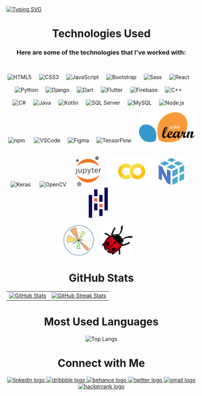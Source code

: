<a href="https://git.io/typing-svg"><img src="https://readme-typing-svg.demolab.com?font=Playwrite+Danmark+Loopet&size=30&duration=1500&color=833DF7&center=true&vCenter=true&multiline=true&width=1000&height=120&lines=Hi+there!+I'm+Fatma+Atta+%F0%9F%91%8B;+;AI+and+Software+Engineer." alt="Typing SVG" /></a>
<h1 align="center">Technologies Used </h1>
<h3 align="center">Here are some of the technologies that I've worked with: </h3><br>



<p align="center">
  <!-- Existing Stack -->
  <img src="https://cdn.jsdelivr.net/gh/devicons/devicon/icons/html5/html5-original.svg" height="80" alt="HTML5" /> &nbsp;&nbsp;&nbsp;
  <img src="https://cdn.jsdelivr.net/gh/devicons/devicon/icons/css3/css3-original.svg" height="80" alt="CSS3" /> &nbsp;&nbsp;&nbsp;
  <img src="https://cdn.jsdelivr.net/gh/devicons/devicon/icons/javascript/javascript-original.svg" height="80" alt="JavaScript" /> &nbsp;&nbsp;&nbsp;
  <img src="https://cdn.jsdelivr.net/gh/devicons/devicon/icons/bootstrap/bootstrap-original.svg" height="80" alt="Bootstrap" /> &nbsp;&nbsp;&nbsp;
  <img src="https://cdn.jsdelivr.net/gh/devicons/devicon/icons/sass/sass-original.svg" height="80" alt="Sass" /> &nbsp;&nbsp;&nbsp;
  <img src="https://cdn.jsdelivr.net/gh/devicons/devicon/icons/react/react-original.svg" height="80" alt="React" /> &nbsp;&nbsp;&nbsp;
  <br><br>
  <img src="https://cdn.jsdelivr.net/gh/devicons/devicon/icons/python/python-original.svg" height="80" alt="Python" /> &nbsp;&nbsp;&nbsp;
  <img src="https://cdn.jsdelivr.net/gh/devicons/devicon/icons/django/django-plain.svg" height="80" alt="Django" /> &nbsp;&nbsp;&nbsp;
  <img src="https://cdn.jsdelivr.net/gh/devicons/devicon/icons/dart/dart-original.svg" height="80" alt="Dart" /> &nbsp;&nbsp;&nbsp;
  <img src="https://cdn.jsdelivr.net/gh/devicons/devicon/icons/flutter/flutter-original.svg" height="80" alt="Flutter" /> &nbsp;&nbsp;&nbsp;
  <img src="https://cdn.jsdelivr.net/gh/devicons/devicon/icons/firebase/firebase-plain.svg" height="80" alt="Firebase" /> &nbsp;&nbsp;&nbsp;
  <img src="https://cdn.jsdelivr.net/gh/devicons/devicon/icons/cplusplus/cplusplus-original.svg" height="80" alt="C++" /> &nbsp;&nbsp;&nbsp;   <br><br> 
  <img src="https://cdn.jsdelivr.net/gh/devicons/devicon/icons/csharp/csharp-original.svg" height="80" alt="C#" /> &nbsp;&nbsp;&nbsp;
  <img src="https://cdn.jsdelivr.net/gh/devicons/devicon/icons/java/java-original.svg" height="80" alt="Java" /> &nbsp;&nbsp;&nbsp;
  <img src="https://cdn.jsdelivr.net/gh/devicons/devicon/icons/kotlin/kotlin-original.svg" height="80" alt="Kotlin" /> &nbsp;&nbsp;&nbsp;
  <img src="https://cdn.jsdelivr.net/gh/devicons/devicon/icons/microsoftsqlserver/microsoftsqlserver-plain.svg" height="80" alt="SQL Server" /> &nbsp;&nbsp;&nbsp;
  <img src="https://cdn.jsdelivr.net/gh/devicons/devicon/icons/mysql/mysql-original.svg" height="80" alt="MySQL" /> &nbsp;&nbsp;&nbsp;
  <img src="https://cdn.jsdelivr.net/gh/devicons/devicon/icons/nodejs/nodejs-original.svg" height="80" alt="Node.js" /> &nbsp;&nbsp;&nbsp;
  <br><br> 
  <img src="https://cdn.jsdelivr.net/gh/devicons/devicon/icons/npm/npm-original-wordmark.svg" height="80" alt="npm" /> &nbsp;&nbsp;&nbsp;&nbsp;
  <!-- Additional Stack -->
  <img src="https://cdn.jsdelivr.net/gh/devicons/devicon/icons/vscode/vscode-original.svg" height="80" alt="VSCode" /> &nbsp;&nbsp;&nbsp;
  <img src="https://cdn.jsdelivr.net/gh/devicons/devicon/icons/figma/figma-original.svg" height="80" alt="Figma" /> &nbsp;&nbsp;&nbsp;
  <!-- Data Science and AI Tools -->
  <img src="https://cdn.jsdelivr.net/gh/devicons/devicon/icons/tensorflow/tensorflow-original.svg" height="80" alt="TensorFlow" /> &nbsp;&nbsp;&nbsp;
  <img src="/assets/scikit.png" height="80" alt="Scikit-learn" /> &nbsp;&nbsp;&nbsp; <br><br>
  <img src="https://cdn.jsdelivr.net/gh/devicons/devicon/icons/keras/keras-original.svg" height="80" alt="Keras" /> &nbsp;&nbsp;&nbsp;&nbsp; 
  <img src="https://cdn.jsdelivr.net/gh/devicons/devicon/icons/opencv/opencv-original.svg" height="80" alt="OpenCV" /> &nbsp;&nbsp;&nbsp;&nbsp;
  <img src="assets/jupyter.png" height="80" alt="Jupyter" /> &nbsp;&nbsp;&nbsp;
  <img src="assets/colab.png" height="80" alt="Google Colab" />
  <img src="assets/numpy.png" height="80" alt="NumPy" /> &nbsp;&nbsp;&nbsp;
  <img src="assets/pandas.svg" height="80" alt="Pandas" /> &nbsp;&nbsp;&nbsp; <br><br>
  <img src="assets/matplotlib.svg" height="80" alt="Matplotlib" /> &nbsp;&nbsp;&nbsp;
  <!-- Robotics Tools --> 
  <img src="assets/webot.png" height="80" alt="Webots" /> &nbsp;&nbsp;&nbsp;
</p>

<h1 align="center">GitHub Stats </h1>


<table>
  <tr>
    <td>
      <a href="https://github.com/FatmaAtta">
        <img src="https://github-readme-stats.vercel.app/api?username=FatmaAtta&show_icons=true&theme=dracula" alt="GitHub Stats"/>
      </a>
    </td>
    <td>
      <a href="https://github.com/FatmaAtta">
        <img src="https://github-readme-streak-stats.herokuapp.com/?user=FatmaAtta&theme=tokyonight" alt="GitHub Streak Stats"/>
      </a>
    </td>
  </tr>
</table>

<h1 align="center">Most Used Languages </h1>


<div align="center">
  <img align="center" src="https://github-readme-stats.vercel.app/api/top-langs/?username=FatmaAtta&theme=tokyonight" alt="Top Langs"/>
</div>

<h1 align="center">Connect with Me </h1>


<div align="center">
  <a href="https://www.linkedin.com/in/fatmaatta" target="_blank">
  <img src="https://raw.githubusercontent.com/maurodesouza/profile-readme-generator/master/src/assets/icons/social/linkedin/default.svg" width="52" height="40" alt="linkedin logo"  />
  </a>
  
  <a href="https://dribbble.com/FatmaAtta" target="_blank">
      <img src="https://raw.githubusercontent.com/maurodesouza/profile-readme-generator/master/src/assets/icons/social/dribbble/default.svg" width="52" height="40" alt="dribbble logo"  />
  </a>
  <a href="https://www.behance.net/fatmaatta_" target="_blank">
     <img src="https://raw.githubusercontent.com/maurodesouza/profile-readme-generator/master/src/assets/icons/social/behance/default.svg" width="52" height="40" alt="behance logo"/>
  </a>
  <a href="https://x.com/fatmaatta_" target="_blank">
  <img src="https://raw.githubusercontent.com/maurodesouza/profile-readme-generator/master/src/assets/icons/social/twitter/default.svg" width="52" height="40" alt="twitter logo"  />
  </a>
    <a href="mailto:fatmamaali@gmail.com" target="_blank">
  <img src="https://raw.githubusercontent.com/maurodesouza/profile-readme-generator/master/src/assets/icons/social/gmail/default.svg" width="52" height="40" alt="gmail logo"  />
  </a>

  <a href="https://www.hackerrank.com/profile/fatmamaali" target="_blank">
  <img src="https://raw.githubusercontent.com/maurodesouza/profile-readme-generator/master/src/assets/icons/social/hackerrank/default.svg" width="52" height="40" alt="hackerrank logo"  />
  </a>

<!--  
## Daily Dev

<div align="center">
  <a href="https://app.daily.dev/fatmaatta"><img src="https://api.daily.dev/devcards/v2/jtq0mrykrybS4MaXAQCsC.png?type=default&r=ac4" width="356" alt="Fatma Atta's Dev Card"/></a>
</div>

-->
